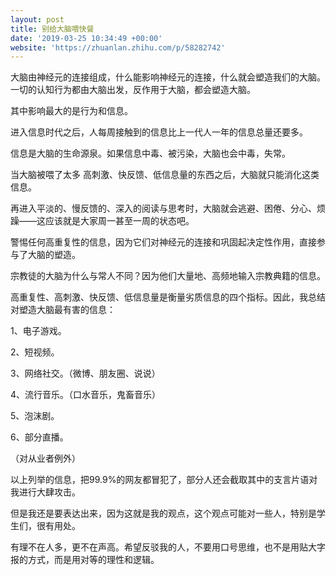 ```yaml
---
layout: post
title: 别给大脑喂快餐
date: '2019-03-25 10:34:49 +00:00'
website: 'https://zhuanlan.zhihu.com/p/58282742'
---
```

大脑由神经元的连接组成，什么能影响神经元的连接，什么就会塑造我们的大脑。一切的认知行为都由大脑出发，反作用于大脑，都会塑造大脑。



其中影响最大的是行为和信息。



进入信息时代之后，人每周接触到的信息比上一代人一年的信息总量还要多。



信息是大脑的生命源泉。如果信息中毒、被污染，大脑也会中毒，失常。



当大脑被喂了太多 高刺激、快反馈、低信息量的东西之后，大脑就只能消化这类信息。



再进入平淡的、慢反馈的、深入的阅读与思考时，大脑就会逃避、困倦、分心、烦躁——这应该就是大家周一甚至一周的状态吧。



警惕任何高重复性的信息，因为它们对神经元的连接和巩固起决定性作用，直接参与了大脑的塑造。



宗教徒的大脑为什么与常人不同？因为他们大量地、高频地输入宗教典籍的信息。



高重复性、高刺激、快反馈、低信息量是衡量劣质信息的四个指标。因此，我总结对塑造大脑最有害的信息：



1、电子游戏。



2、短视频。



3、网络社交。（微博、朋友圈、说说）



4、流行音乐。（口水音乐，鬼畜音乐）



5、泡沫剧。



6、部分直播。



（对从业者例外）



以上列举的信息，把99.9%的网友都冒犯了，部分人还会截取其中的支言片语对我进行大肆攻击。



但是我还是要表达出来，因为这就是我的观点，这个观点可能对一些人，特别是学生们，很有用处。



有理不在人多，更不在声高。希望反驳我的人，不要用口号思维，也不是用贴大字报的方式，而是用对等的理性和逻辑。
